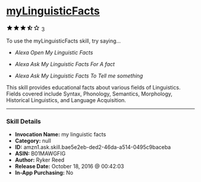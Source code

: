 # [myLinguisticFacts](http://alexa.amazon.com/#skills/amzn1.ask.skill.bae5e2eb-ded2-46da-a514-0495c9baceba)
![3.9 stars](../../images/ic_star_black_18dp_1x.png)![3.9 stars](../../images/ic_star_black_18dp_1x.png)![3.9 stars](../../images/ic_star_black_18dp_1x.png)![3.9 stars](../../images/ic_star_half_black_18dp_1x.png)![3.9 stars](../../images/ic_star_border_black_18dp_1x.png) 3

To use the myLinguisticFacts skill, try saying...

* *Alexa Open My Linguistic Facts*

* *Alexa Ask My Linguistic Facts For A fact*

* *Alexa Ask My Linguistic Facts To Tell me something*

This skill provides educational facts about various fields of Linguistics. Fields covered include Syntax, Phonology, Semantics, Morphology, Historical Linguistics, and Language Acquisition.

***

### Skill Details

* **Invocation Name:** my linguistic facts
* **Category:** null
* **ID:** amzn1.ask.skill.bae5e2eb-ded2-46da-a514-0495c9baceba
* **ASIN:** B01MAWGFIG
* **Author:** Ryker Reed
* **Release Date:** October 18, 2016 @ 00:42:03
* **In-App Purchasing:** No
